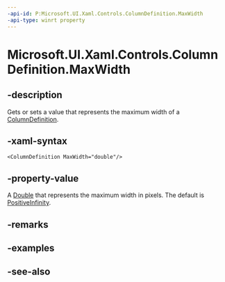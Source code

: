 ```yaml
---
-api-id: P:Microsoft.UI.Xaml.Controls.ColumnDefinition.MaxWidth
-api-type: winrt property
---
```


<!-- Property syntax
public double MaxWidth { get;  set; }
-->

# Microsoft.UI.Xaml.Controls.ColumnDefinition.MaxWidth

## -description
Gets or sets a value that represents the maximum width of a [ColumnDefinition](columndefinition.md).

## -xaml-syntax
```xaml
<ColumnDefinition MaxWidth="double"/>
```


## -property-value
A [Double](/dotnet/api/system.double?redirectedfrom=MSDN) that represents the maximum width in pixels. The default is [PositiveInfinity](/dotnet/api/system.double.positiveinfinity?redirectedfrom=MSDN).

## -remarks

## -examples

## -see-also
